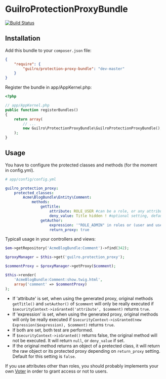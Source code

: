 GuilroProtectionProxyBundle
===========================
[![Build Status](https://travis-ci.org/guilro/GuilroProtectionProxyBundle.png?branch=master)](https://travis-ci.org/guilro/GuilroProtectionProxyBundle)

Installation
------------


Add this bundle to your `composer.json` file:
```json
{
    "require": {
        "guilro/protection-proxy-bundle": "dev-master"
    }
}
```

Register the bundle in app/AppKernel.php:

```php
<?php

// app/AppKernel.php
public function registerBundles()
{
    return array(
        // ...
        new Guilro\ProtectionProxyBundle\GuilroProtectionProxyBundle(),
    );
}
```

Usage
-----

You have to configure the protected classes and methods (for the moment in config.yml).

```yaml
# app/config/config.yml

guilro_protection_proxy:
    protected_classes:
        Acme\BlogBundle\Entity\Comment:
            methods:
                getTitle:
                    attribute: ROLE_USER #can be a role, or any attribute that a voter can handle
                    deny_value: Title hidden ! #optional setting, default will return null on deny
                getAuthor:
                    expression: '"ROLE_ADMIN" in roles or (user and user.isSuperAdmin())'
                    return_proxy: true

```

Typicall usage in your controllers and views:

```php
$em->getRepository('AcmeBlogBundle:Comment')->find(342);

$proxyManager = $this->get('guilro.protection_proxy');

$commentProxy = $proxyManager->getProxy($comment);

$this->render(
    'AcmeBlogBundle:Comment:show.twig.html',
    array('comment' => $commentProxy)
);
```

* If 'attribute' is set, when using the generated proxy, original methods `getTitle()` and `setAuthor()` of `$comment` will only be really executed if `$securityContext->isGranted('attribute', $comment)` returns `true`.
* If 'expression' is set, when using the generated proxy, original methods will only be really executed if `$securityContext->isGranted(new Expression($expression), $comment)` returns `true`.
* If both are set, both test are performed.
* If `$securityContext->isGranted()` returns false, the original method will not be executed. It will return `null`, or `deny_value` if set.
* If the original method returns an object of a pretected class, it will return the raw object or its protected proxy depending on `return_proxy` setting. Default for this setting is `false`.

If you use attributes other than roles, you should probably implements your own [Voter](http://symfony.com/doc/current/cookbook/security/voters.html) in order to grant access or not to users.

